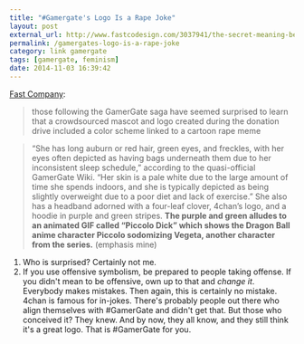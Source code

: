 ```yaml
---
title: "#Gamergate's Logo Is a Rape Joke"
layout: post
external_url: http://www.fastcodesign.com/3037941/the-secret-meaning-behind-gamergates-branding?
permalink: /gamergates-logo-is-a-rape-joke
category: link gamergate
tags: [gamergate, feminism]
date: 2014-11-03 16:39:42
---
```


[Fast Company](http://www.fastcodesign.com/3037941/the-secret-meaning-behind-gamergates-branding?):

>those following the GamerGate saga have seemed surprised to learn that a crowdsourced mascot and logo created during the donation drive included a color scheme linked to a cartoon rape meme

>“She has long auburn or red hair, green eyes, and freckles, with her eyes often depicted as having bags underneath them due to her inconsistent sleep schedule,” according to the quasi-official GamerGate Wiki. “Her skin is a pale white due to the large amount of time she spends indoors, and she is typically depicted as being slightly overweight due to a poor diet and lack of exercise.”
>She also has a headband adorned with a four-leaf clover, 4chan’s logo, and a hoodie in purple and green stripes. **The purple and green alludes to an animated GIF called “Piccolo Dick” which shows the Dragon Ball anime character Piccolo sodomizing Vegeta, another character from the series.** (emphasis mine)

1. Who is surprised? Certainly not me.
1. If you use offensive symbolism, be prepared to people taking offense. If you didn't mean to be offensive, own up to that and *change it*. Everybody makes mistakes. Then again, this is certainly no mistake. 4chan is famous for in-jokes. There's probably people out there who align themselves with #GamerGate and didn't get that. But those who conceived it? They knew. And by now, they all know, and they still think it's a great logo. That is #GamerGate for you.
